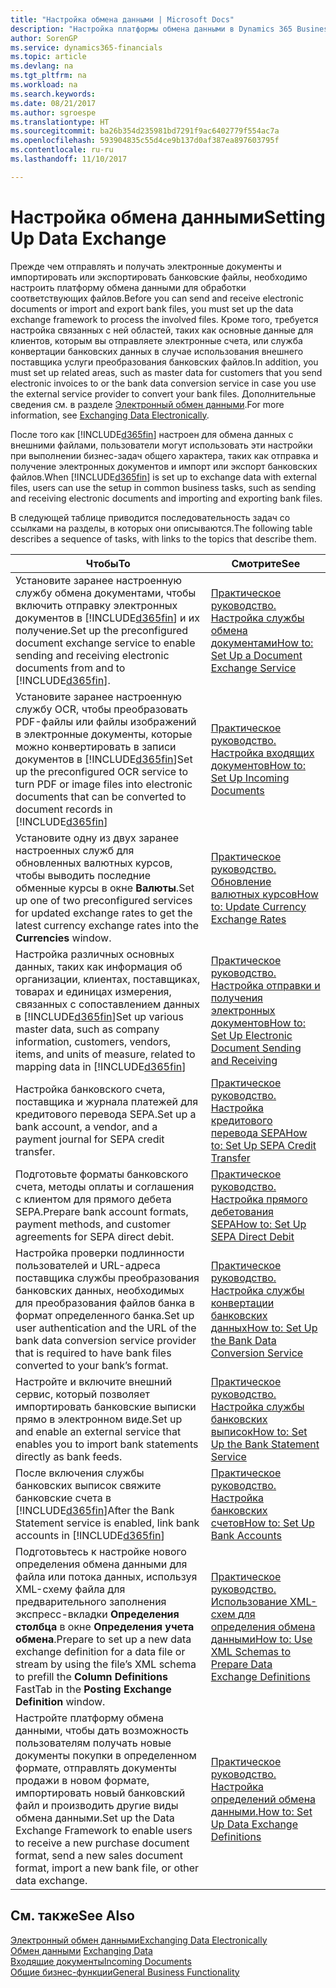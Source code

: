 ```yaml
---
title: "Настройка обмена данными | Microsoft Docs"
description: "Настройка платформы обмена данными в Dynamics 365 Business edition."
author: SorenGP
ms.service: dynamics365-financials
ms.topic: article
ms.devlang: na
ms.tgt_pltfrm: na
ms.workload: na
ms.search.keywords: 
ms.date: 08/21/2017
ms.author: sgroespe
ms.translationtype: HT
ms.sourcegitcommit: ba26b354d235981bd7291f9ac6402779f554ac7a
ms.openlocfilehash: 593904835c55d4ce9b137d0af387ea897603795f
ms.contentlocale: ru-ru
ms.lasthandoff: 11/10/2017

---
```

# <a name="setting-up-data-exchange"></a><span data-ttu-id="71ca5-103">Настройка обмена данными</span><span class="sxs-lookup"><span data-stu-id="71ca5-103">Setting Up Data Exchange</span></span>
<span data-ttu-id="71ca5-104">Прежде чем отправлять и получать электронные документы и импортировать или экспортировать банковские файлы, необходимо настроить платформу обмена данными для обработки соответствующих файлов.</span><span class="sxs-lookup"><span data-stu-id="71ca5-104">Before you can send and receive electronic documents or import and export bank files, you must set up the data exchange framework to process the involved files.</span></span> <span data-ttu-id="71ca5-105">Кроме того, требуется настройка связанных с ней областей, таких как основные данные для клиентов, которым вы отправляете электронные счета, или служба конвертации банковских данных в случае использования внешнего поставщика услуги преобразования банковских файлов.</span><span class="sxs-lookup"><span data-stu-id="71ca5-105">In addition, you must set up related areas, such as master data for customers that you send electronic invoices to or the bank data conversion service in case you use the external service provider to convert your bank files.</span></span> <span data-ttu-id="71ca5-106">Дополнительные сведения см. в разделе [Электронный обмен данными](across-data-exchange.md).</span><span class="sxs-lookup"><span data-stu-id="71ca5-106">For more information, see [Exchanging Data Electronically](across-data-exchange.md).</span></span>  

 <span data-ttu-id="71ca5-107">После того как [!INCLUDE[d365fin](includes/d365fin_md.md)] настроен для обмена данных с внешними файлами, пользователи могут использовать эти настройки при выполнении бизнес-задач общего характера, таких как отправка и получение электронных документов и импорт или экспорт банковских файлов.</span><span class="sxs-lookup"><span data-stu-id="71ca5-107">When [!INCLUDE[d365fin](includes/d365fin_md.md)] is set up to exchange data with external files, users can use the setup in common business tasks, such as sending and receiving electronic documents and importing and exporting bank files.</span></span>  

 <span data-ttu-id="71ca5-108">В следующей таблице приводится последовательность задач со ссылками на разделы, в которых они описываются.</span><span class="sxs-lookup"><span data-stu-id="71ca5-108">The following table describes a sequence of tasks, with links to the topics that describe them.</span></span>  

|<span data-ttu-id="71ca5-109">**Чтобы**</span><span class="sxs-lookup"><span data-stu-id="71ca5-109">**To**</span></span>|<span data-ttu-id="71ca5-110">**Смотрите**</span><span class="sxs-lookup"><span data-stu-id="71ca5-110">**See**</span></span>|  
|------------|-------------|  
|<span data-ttu-id="71ca5-111">Установите заранее настроенную службу обмена документами, чтобы включить отправку электронных документов в [!INCLUDE[d365fin](includes/d365fin_md.md)] и их получение.</span><span class="sxs-lookup"><span data-stu-id="71ca5-111">Set up the preconfigured document exchange service to enable sending and receiving electronic documents from and to [!INCLUDE[d365fin](includes/d365fin_md.md)].</span></span>|[<span data-ttu-id="71ca5-112">Практическое руководство. Настройка службы обмена документами</span><span class="sxs-lookup"><span data-stu-id="71ca5-112">How to: Set Up a Document Exchange Service</span></span>](across-how-to-set-up-a-document-exchange-service.md)|  
|<span data-ttu-id="71ca5-113">Установите заранее настроенную службу OCR, чтобы преобразовать PDF\-файлы или файлы изображений в электронные документы, которые можно конвертировать в записи документов в [!INCLUDE[d365fin](includes/d365fin_md.md)]</span><span class="sxs-lookup"><span data-stu-id="71ca5-113">Set up the preconfigured OCR service to turn PDF or image files into electronic documents that can be converted to document records in [!INCLUDE[d365fin](includes/d365fin_md.md)]</span></span>|[<span data-ttu-id="71ca5-114">Практическое руководство. Настройка входящих документов</span><span class="sxs-lookup"><span data-stu-id="71ca5-114">How to: Set Up Incoming Documents</span></span>](across-how-setup-income-documents.md)|  
|<span data-ttu-id="71ca5-115">Установите одну из двух заранее настроенных служб для обновленных валютных курсов, чтобы выводить последние обменные курсы в окне **Валюты**.</span><span class="sxs-lookup"><span data-stu-id="71ca5-115">Set up one of two preconfigured services for updated exchange rates to get the latest currency exchange rates into the **Currencies** window.</span></span>|[<span data-ttu-id="71ca5-116">Практическое руководство. Обновление валютных курсов</span><span class="sxs-lookup"><span data-stu-id="71ca5-116">How to: Update Currency Exchange Rates</span></span>](finance-how-update-currencies.md)|  
|<span data-ttu-id="71ca5-117">Настройка различных основных данных, таких как информация об организации, клиентах, поставщиках, товарах и единицах измерения, связанных с сопоставлением данных в [!INCLUDE[d365fin](includes/d365fin_md.md)]</span><span class="sxs-lookup"><span data-stu-id="71ca5-117">Set up various master data, such as company information, customers, vendors, items, and units of measure, related to mapping data in [!INCLUDE[d365fin](includes/d365fin_md.md)]</span></span>|[<span data-ttu-id="71ca5-118">Практическое руководство. Настройка отправки и получения электронных документов</span><span class="sxs-lookup"><span data-stu-id="71ca5-118">How to: Set Up Electronic Document Sending and Receiving</span></span>](across-how-to-set-up-electronic-document-sending-and-receiving.md)|  
|<span data-ttu-id="71ca5-119">Настройка банковского счета, поставщика и журнала платежей для кредитового перевода SEPA.</span><span class="sxs-lookup"><span data-stu-id="71ca5-119">Set up a bank account, a vendor, and a payment journal for SEPA credit transfer.</span></span>|[<span data-ttu-id="71ca5-120">Практическое руководство. Настройка кредитового перевода SEPA</span><span class="sxs-lookup"><span data-stu-id="71ca5-120">How to: Set Up SEPA Credit Transfer</span></span>](finance-how-to-set-up-sepa-credit-transfer.md)|  
|<span data-ttu-id="71ca5-121">Подготовьте форматы банковского счета, методы оплаты и соглашения с клиентом для прямого дебета SEPA.</span><span class="sxs-lookup"><span data-stu-id="71ca5-121">Prepare bank account formats, payment methods, and customer agreements for SEPA direct debit.</span></span>|[<span data-ttu-id="71ca5-122">Практическое руководство. Настройка прямого дебетования SEPA</span><span class="sxs-lookup"><span data-stu-id="71ca5-122">How to: Set Up SEPA Direct Debit</span></span>](finance-how-to-set-up-sepa-direct-debit.md)|  
|<span data-ttu-id="71ca5-123">Настройка проверки подлинности пользователей и URL-адреса поставщика службы преобразования банковских данных, необходимых для преобразования файлов банка в формат определенного банка.</span><span class="sxs-lookup"><span data-stu-id="71ca5-123">Set up user authentication and the URL of the bank data conversion service provider that is required to have bank files converted to your bank’s format.</span></span>|[<span data-ttu-id="71ca5-124">Практическое руководство. Настройка службы конвертации банковских данных</span><span class="sxs-lookup"><span data-stu-id="71ca5-124">How to: Set Up the Bank Data Conversion Service</span></span>](bank-how-setup-bank-data-conversion-service.md)|  
|<span data-ttu-id="71ca5-125">Настройте и включите внешний сервис, который позволяет импортировать банковские выписки прямо в электронном виде.</span><span class="sxs-lookup"><span data-stu-id="71ca5-125">Set up and enable an external service that enables you to import bank statements directly as bank feeds.</span></span>|[<span data-ttu-id="71ca5-126">Практическое руководство. Настройка службы банковских выписок</span><span class="sxs-lookup"><span data-stu-id="71ca5-126">How to: Set Up the Bank Statement Service</span></span>](bank-how-setup-bank-statement-service.md)|  
|<span data-ttu-id="71ca5-127">После включения службы банковских выписок свяжите банковские счета в [!INCLUDE[d365fin](includes/d365fin_md.md)]</span><span class="sxs-lookup"><span data-stu-id="71ca5-127">After the Bank Statement service is enabled, link bank accounts in [!INCLUDE[d365fin](includes/d365fin_md.md)]</span></span>|[<span data-ttu-id="71ca5-128">Практическое руководство. Настройка банковских счетов</span><span class="sxs-lookup"><span data-stu-id="71ca5-128">How to: Set Up Bank Accounts</span></span>](bank-how-setup-bank-accounts.md)|  
|<span data-ttu-id="71ca5-129">Подготовьтесь к настройке нового определения обмена данными для файла или потока данных, используя XML-схему файла для предварительного заполнения экспресс\-вкладки **Определения столбца** в окне **Определения учета обмена**.</span><span class="sxs-lookup"><span data-stu-id="71ca5-129">Prepare to set up a new data exchange definition for a data file or stream by using the file’s XML schema to prefill the **Column Definitions** FastTab in the **Posting Exchange Definition** window.</span></span>|[<span data-ttu-id="71ca5-130">Практическое руководство. Использование XML-схем для определения обмена данными</span><span class="sxs-lookup"><span data-stu-id="71ca5-130">How to: Use XML Schemas to Prepare Data Exchange Definitions</span></span>](across-how-to-use-xml-schemas-to-prepare-data-exchange-definitions.md)|  
|<span data-ttu-id="71ca5-131">Настройте платформу обмена данными, чтобы дать возможность пользователям получать новые документы покупки в определенном формате, отправлять документы продажи в новом формате, импортировать новый банковский файл и производить другие виды обмена данными.</span><span class="sxs-lookup"><span data-stu-id="71ca5-131">Set up the Data Exchange Framework to enable users to receive a new purchase document format, send a new sales document format, import a new bank file, or other data exchange.</span></span>|[<span data-ttu-id="71ca5-132">Практическое руководство. Настройка определений обмена данными.</span><span class="sxs-lookup"><span data-stu-id="71ca5-132">How to: Set Up Data Exchange Definitions</span></span>](across-how-to-set-up-data-exchange-definitions.md)|  

## <a name="see-also"></a><span data-ttu-id="71ca5-133">См. также</span><span class="sxs-lookup"><span data-stu-id="71ca5-133">See Also</span></span>  
[<span data-ttu-id="71ca5-134">Электронный обмен данными</span><span class="sxs-lookup"><span data-stu-id="71ca5-134">Exchanging Data Electronically</span></span>](across-data-exchange.md)  
<span data-ttu-id="71ca5-135">[Обмен данными](across-exchange-data.md) </span><span class="sxs-lookup"><span data-stu-id="71ca5-135">[Exchanging Data](across-exchange-data.md) </span></span>  
[<span data-ttu-id="71ca5-136">Входящие документы</span><span class="sxs-lookup"><span data-stu-id="71ca5-136">Incoming Documents</span></span>](across-income-documents.md)  
[<span data-ttu-id="71ca5-137">Общие бизнес-функции</span><span class="sxs-lookup"><span data-stu-id="71ca5-137">General Business Functionality</span></span>](ui-across-business-areas.md)  


